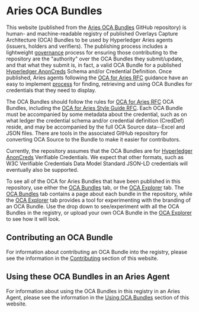 # Aries OCA Bundles

This website (published from the [Aries OCA Bundles] GitHub repository) is
human- and machine-readable registry of published Overlays Capture Architecture
(OCA) Bundles to be used by Hyperledger Aries agents (issuers, holders and
verifiers). The publishing process includes a lightweight [governance] process
for ensuring those contributing to the repository are the "authority" over the
OCA Bundles they submit/update, and that what they submit is, in fact, a valid
OCA Bundle for a published [Hyperledger AnonCreds] Schema and/or Credential
Definition. Once published, Aries agents following the [OCA for Aries RFC]
guidance have an easy to implement [process](#using-these-oca-bundles-in-an-aries-agent)
for finding, retrieving and using OCA Bundles for credentials that they need to display.

[Aries OCA Bundles]: https://github.com/bcgov/aries-oca-bundles
[governance]: governance/GOVERNANCE.md
[Hyperledger AnonCreds]: https://www.hyperledger.org/projects/anoncreds

The OCA Bundles should follow the rules for [OCA for Aries RFC] OCA Bundles,
including the [OCA for Aries Style Guide RFC]. Each OCA Bundle must be accompanied
by some metadata about the credential, such as on what ledger the credential
schema and/or credential definition (CredDef) reside, and may be accompanied by the full OCA
Source data--Excel and JSON files.  There are tools in the associated GitHub repository for
converting OCA Source to the Bundle to make it easier for contributors.

[OCA for Aries RFC]: https://github.com/hyperledger/aries-rfcs/blob/main/features/0755-oca-for-aries/README.md
[OCA for Aries Style Guide RFC]: https://github.com/hyperledger/aries-rfcs/blob/main/features/0756-oca-for-aries-style-guide/README.md

Currently, the repository assumes that the OCA Bundles are for
[Hyperledger AnonCreds] Verifiable Credentials. We
expect that other formats, such as W3C Verifiable Credentials Data Model
Standard JSON-LD credentials will eventually also be supported.

To see all of the OCA for Aries Bundles that have been published in this
repository, use either the [OCA Bundles] tab, or the [OCA Explorer] tab. The
[OCA Bundles] tab contains a page about each bundle in the repository, while the
[OCA Explorer] tab provides a tool for experimenting with the branding of an OCA
Bundle. Use the drop down to see/experiment with all the OCA Bundles in the
registry, or upload your own OCA Bundle in the [OCA Explorer] to see how it will
look.

[OCA Explorer]: oca-explorer
[OCA Bundles]: OCABundles/schema/bcgov-digital-trust/business-card/

## Contributing an OCA Bundle

For information about contributing an OCA Bundle into the registry, please
see the information in the [Contributing] section of this website.

[Contributing]: contributing/CONTRIBUTING.md

## Using these OCA Bundles in an Aries Agent

For information about using the OCA Bundles in this registry in an Aries Agent, please
see the information in the [Using OCA Bundles] section of this website.

[Using OCA Bundles]: using/usingOCABundles.md
